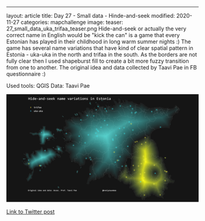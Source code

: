 ---
layout: article
title: Day 27 - Small data - Hinde-and-seek
modified: 2020-11-27
categories: mapchallenge
image:
  teaser: 27_small_data_uka_trifaa_teaser.png
  Hide-and-seek or actually the very correct name in English would be "kick the can" is a game that every Estonian has played in their childhood in long warm summer nights :) The game has several name variations that have kind of clear spatial pattern in Estonia - uka-uka in the north and trifaa in the south. As the borders are not fully clear then I used shapeburst fill to create a bit more fuzzy transition from one to another.  The original idea and data collected by Taavi Pae in FB questionnaire :)

Used tools: QGIS
Data: Taavi Pae


![image of categories](../../images/27_small_data_uka_trifaa.png)

[Link to Twitter post](https://twitter.com/evelynuuemaa/status/1332224459223298048)
